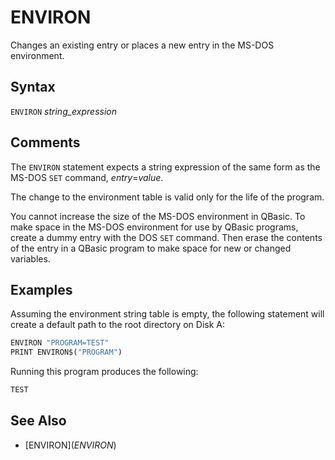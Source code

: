 # ENVIRON

Changes an existing entry or places a new entry in the MS-DOS environment.

## Syntax

`ENVIRON` *string_expression*

## Comments

The `ENVIRON` statement expects a string expression of the same form as the MS-DOS `SET` command, *entry*=*value*.

The change to the environment table is valid only for the life of the program.

You cannot increase the size of the MS-DOS environment in QBasic. To make space in the MS-DOS environment for use by QBasic programs, create a dummy entry with the DOS `SET` command. Then erase the contents of the entry in a QBasic program to make space for new or changed variables.

## Examples

Assuming the environment string table is empty, the following statement will create a default path to the root directory on Disk A:

```vb
ENVIRON "PROGRAM=TEST"
PRINT ENVIRON$("PROGRAM")
```

Running this program produces the following:

```txt
TEST
```

## See Also

* [ENVIRON$](ENVIRON$)
